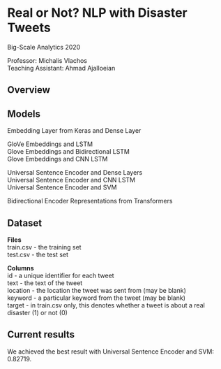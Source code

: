 # Real or Not? NLP with Disaster Tweets

Big-Scale Analytics 2020

Professor: Michalis Vlachos  <br /> 
Teaching Assistant: Ahmad Ajalloeian

## Overview ##


## Models ##

Embedding Layer from Keras and Dense Layer <br />

GloVe Embeddings and LSTM <br />
Glove Embeddings and Bidirectional LSTM <br />
Glove Embeddings and CNN LSTM <br />

Universal Sentence Encoder and Dense Layers <br />
Universal Sentence Encoder and CNN LSTM <br />
Universal Sentence Encoder and SVM <br />

Bidirectional Encoder Representations from Transformers <br /> 

## Dataset ##
**Files** <br />
train.csv - the training set <br />
test.csv - the test set <br />

**Columns** <br />
id - a unique identifier for each tweet <br />
text - the text of the tweet <br />
location - the location the tweet was sent from (may be blank) <br />
keyword - a particular keyword from the tweet (may be blank) <br />
target - in train.csv only, this denotes whether a tweet is about a real disaster (1) or not (0) <br />

## Current results ##
We achieved the best result with Universal Sentence Encoder and SVM: 0.82719. 
